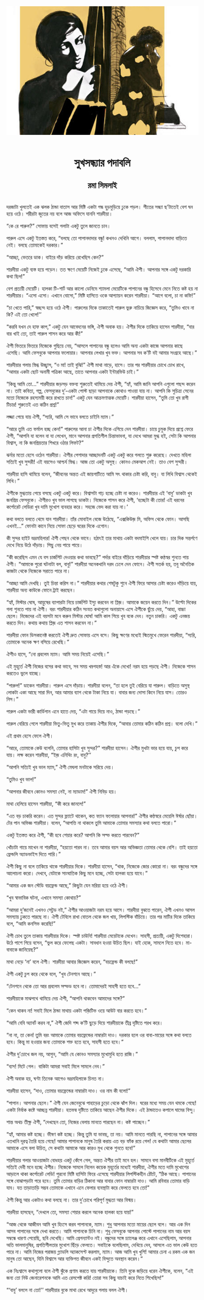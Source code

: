 <div align=center> <img src="../../metadata/images/rabibasariya/সুখসন্ধ্যার-পদাবলি-রমা-সিমলাই.jpg" align="center"></div><br><h1 align=center>সুখসন্ধ্যার পদাবলি</h1>
<h2 align=center>রমা সিমলাই</h2><br>দরজাটা খুলতেই এক ঝলক ঠান্ডা বাতাস আর মিষ্টি একটা গন্ধ হুড়মুড়িয়ে ঢুকে পড়ল। শীতের সন্ধ্যা ছ’টাতেই বেশ ঘন হয়ে ওঠে। শরীরটা জুতের নয় বলে আজ অফিসে যাননি শারদীয়া।

“কে রে পারুল?” সোফায় বসেই গলাটা একটু তুলে জানতে চান।

পারুল এসে একটু ইতস্তত করে, “বলছে তো পাপানদাদার বন্ধু! কখনও দেখিনি আগে। বললাম, পাপানদাদা বাড়িতে নেই। বলছে তোমাকেই দরকার।”

“আচ্ছা, ভেতরে ডাক। বাইরে দাঁড় করিয়ে রেখেছিস কেন?”

শারদীয়া একটু ব্যস্ত হয়ে পড়েন। তত ক্ষণে মেয়েটি নিজেই ঢুকে এসেছে, “আমি ঐশী। আপনার সঙ্গে একটু দরকারি কথা ছিল!”

বেশ প্রত্যয়ী মেয়েটি। হালকা টি-শার্ট আর কালো ডেনিমে শ্যামলা মেয়েটিকে পাপানের বন্ধু হিসেবে মেনে নিতে কষ্ট হয় না শারদীয়ার। “এসো এসো। এখানে বোসো,” মিষ্টি হাসিতে ওকে আপ্যায়ন করেন শারদীয়া। “আগে বলো, চা না কফি!”

“চা খেতে পারি,” স্বচ্ছন্দ হয়ে ওঠে ঐশী। পারুলের দিকে তাকাতেই পারুল ভুরু নাচিয়ে জিজ্ঞেস করে, “তুমিও খাবে না কি? এই তো খেলে!’’

“করবি যখন দে হাফ কাপ,” একটু যেন আবেদনের ভঙ্গি, ঐশী অবাক হয়। ঐশীর দিকে তাকিয়ে হাসেন শারদীয়া, “বার বার খাই তো, তাই পারুল শাসন করে আর কী!”

ঐশী ভিতরে ভিতরে নিজেকে গুছিয়ে নেয়, “আসলে পাপানের বন্ধু হলেও আমি অন্য একটা কাজে আপনার কাছে এসেছি। আমি ফেসবুকে আপনার ফলোয়ার। আপনার লেখার খুব ভক্ত। আপনার সব ক’টি বই আমার সংগ্রহে আছে।”

শারদীয়ার গলায় স্নিগ্ধ উচ্ছ্বাস, “ও মা! তাই বুঝি!” ঐশী মাথা নাড়ে, হাসে। তার পর শারদীয়ার চোখে চোখ রাখে, “আমার একটা ছোট অনামী পত্রিকা আছে, তাতে আপনার একটা ইন্টারভিউ চাই।”

“কিন্তু আমি তো...” শারদীয়ার জড়সড় বক্তব্য শুরুতেই থামিয়ে দেয় ঐশী, “হ্যাঁ, আমি জানি আপনি এগুলো পছন্দ করেন না। তাই কবিতা, গল্প, ফেসবুকের দু’-একটা পোস্ট ছাড়া আপনাকে কোথাও পাওয়া যায় না। আপনি কি সুচিত্রা সেনের মতো নিজেকে রহস্যময়ী করে রাখতে চান!” একটু যেন আক্রমণাত্মক মেয়েটি। শারদীয়া হাসেন, “তুমি তো খুব রাগী টিচার! শুরুতেই এত কঠিন প্রশ্ন!”

লজ্জা পেয়ে যায় ঐশী, “স্যরি, আমি সে ভাবে বলতে চাইনি ম্যাম।”

“আরে তুমি এত ফর্মাল হচ্ছ কেন!” পারুলের আনা চা ঐশীর দিকে এগিয়ে দেন শারদীয়া। চায়ে চুমুক দিয়ে প্রশ্নে ফেরে ঐশী, “আপনি যা বলেন বা যা লেখেন, মানে আপনার প্রগতিশীল চিন্তাভাবনা, যা দেখে আমরা মুগ্ধ হই, সেটা কি আপনার বিশ্বাস, না কি জনপ্রিয়তার শিখরে ওঠার লিফট?”

ঝর্নার মতো হেসে ওঠেন শারদীয়া। ঐশীর পেশাদার আচ্ছাদনটি একটু একটু করে গলতে শুরু করেছে। দেখতে মহিলা সত্যিই খুব সুন্দরী! এই বয়সেও আশ্চর্য স্নিগ্ধ। আজ তো একটু অসুস্থ। কোনও মেকআপ নেই। তাও বেশ সুন্দরী। 

শারদীয়া হাসি থামিয়ে বলেন, “জীবনের অন্তত এই জায়গাটিতে আমি সৎ থাকার চেষ্টা করি, বাবু। যা লিখি বিশ্বাস থেকেই লিখি।”

ঐশীকে মুগ্ধতায় পেয়ে বসছে একটু একটু করে। বিশ্বাসটা গাঢ় হচ্ছে চেষ্টা না করেও। শারদীয়ার এই ‘বাবু’ ডাকটা খুব জনপ্রিয় ফেসবুকে। ঐশীরও খুব ভাল লাগছে ডাকটা। নিজেকে শাসন করে ঐশী, ‘হচ্ছেটা কী তোর! এই ধরনের কর্পোরেট লেডিরা খুব দামি মুখোশ ব্যবহার করে। সহজে ভেদ করা যায় না।’

কথা বলতে বলতে থেমে যান শারদীয়া। তাঁর মোবাইল বেজে উঠেছে, “এক্সকিউজ় মি, অফিস থেকে ফোন। আসছি এখনই...” ফোনটা কানে নিয়ে সোফা ছেড়ে ঘরের দিকে এগোন।

কী সুন্দর হাইট ভদ্রমহিলার! ঐশী পেছন থেকে ভাবে। হঠাৎই তার মাথায় একটা বদমাইশি খেলে যায়। চার দিক সন্তর্পণে দেখে নিয়ে উঠে দাঁড়ায়। পিছু নেয় পায়ে পায়ে।

“কী করেছিস এমন যে বস চার্জশিট দেওয়ার কথা ভাবছে?” পর্দার বাইরে দাঁড়িয়ে শারদীয়ার স্পষ্ট কণ্ঠস্বর শুনতে পায় ঐশী। “আমাকে পুরো ঘটনাটা বল, বাবু!” শারদীয়া অনেকখানি দরদ ঢেলে দেন ফোনে। ঐশী সতর্ক হয়, তবু অনৈতিক কাজটা থেকে নিজেকে সরাতে পারে না।

“আচ্ছা আমি দেখছি। তুই চিন্তা করিস না।” শারদীয়ার কথার শেষটুকু শুনে ঐশী ফিরে আসার চেষ্টা করেও দাঁড়িয়ে যায়, শারদীয়া অন্য কাউকে ফোনে ট্রাই করছেন।

“হ্যাঁ, মিস্টার ঘোষ, আয়ুষের ব্যাপারটা নিয়ে চার্জশিট ইস্যু করবেন না প্লিজ়। আমাকে জয়েন করতে দিন।” উল্টো দিকের গলা শুনতে পায় না ঐশী। বরং শারদীয়ার কঠিন সংযত কথাগুলো অনায়াসে এসে ঐশীকে ছুঁয়ে দেয়, “আহা, বাচ্চা ছেলে। নিজেদের এই বয়সটা মনে করুন মিস্টার ঘোষ! আমি কাল গিয়ে খুব বকে দেব। নতুন চাকরি। একটু এনজয় করতে দিন। কথায় কথায় প্লিজ় এত শাসন করবেন না।”

শারদীয়া ফোন ডিসকানেক্ট করতেই ঐশী দ্রুত সোফায় এসে বসে। কিছু ক্ষণের মধ্যেই স্মিতমুখে ফেরেন শারদীয়া, “স্যরি, তোমাকে অনেক ক্ষণ বসিয়ে রেখেছি।”

ঐশীও হাসে, “নো প্রবলেম ম্যাম। আমি সময় নিয়েই এসেছি।”

এই মুহূর্তে ঐশী নিজের বসের কথা ভাবে, সব সময় খড়্গহস্ত! আর এঁকে দেখো! নরম হয়ে পড়ছে ঐশী। নিজেকে শাসন করতেও ভুলে যাচ্ছে।

“পারুল!” ডাকেন শারদীয়া। পারুল এসে দাঁড়ায়। শারদীয়া বলেন, “তা হলে তুই বেরিয়ে যা পারুল। বাড়িতে অসুস্থ লোকটা একা আছে সারা দিন, আর আমার ব্যাগ থেকে টাকা নিয়ে যা। বাবার জন্য দোসা কিনে নিয়ে যাস। তোরও নিস।”

পারুল একটা ভারী কার্ডিগান এনে হাতে দেয়, “এটা গায়ে দিয়ে নাও, ঠান্ডা পড়ছে।”

পারুল বেরিয়ে গেলে শারদীয়া ভিতু-ভিতু মুখ করে তাকায় ঐশীর দিকে, “আবার তোমার কঠিন কঠিন প্রশ্ন। বলো দেখি।”

এই প্রথম হেসে ফেলে ঐশী।

“আরে, তোমাকে কেউ বলেনি, তোমার হাসিটা খুব সুন্দর?” শারদীয়া হাসেন। ঐশীর মুখটা ভার হয়ে যায়, চুপ করে যায়। লক্ষ করেন শারদীয়া, “ইজ় এনিথিং রং, বাবু?’’

“আপনি সত্যিই খুব ভাল ম্যাম,” ঐশী মেঘলা মনটাকে সরিয়ে দেয়।

“তুমিও খুব ভাল!”

“আপনার জীবনে কোনও সমস্যা নেই, না ম্যাডাম!” ঐশী নিবিড় হয়।

মাথা হেলিয়ে হাসেন শারদীয়া, “কী করে জানলে!”

“এত বড় চাকরি করেন। এত সুন্দর ফ্ল্যাটে থাকেন, কত ফ্যান ফলোয়ার আপনার!” ঐশীর কণ্ঠস্বরে মেয়েলি ঈর্ষার ছোঁয়া। টের পান অভিজ্ঞ শারদীয়া। বলেন, “আপত্তি না থাকলে তুমি আমাকে তোমার সমস্যার কথা বলতে পারো।”

একটু ইতস্তত করে ঐশী, “কী হবে শেয়ার করে? আপনি কি সল্ভ করতে পারবেন?”

খোঁচাটা গায়ে মাখেন না শারদীয়া, “হয়তো পারব না। তবে আমার বয়স আর অভিজ্ঞতা তোমার থেকে বেশি। তাই হয়তো ফ্রেন্ডলি অ্যাডভাইস দিতে পারি।”

ঐশী কিছু না বলে তাকিয়ে থাকে শারদীয়ার দিকে। শারদীয়া হাসেন, “থাক, নিজেকে জোর কোরো না। বরং বন্ধুদের সঙ্গে আলোচনা করো। দেখবে, যেটাকে সাংঘাতিক কিছু মনে হচ্ছে, সেটা হালকা হয়ে যাবে।”

“আমার এক জন স্টেডি বয়ফ্রেন্ড আছে,” কিছুটা যেন মরিয়া হয়ে ওঠে ঐশী।

“খুব স্বাভাবিক ঘটনা, এখানে সমস্যা কোথায়?”

“আমরা দু’জনেই এখনও সেট্লড নই,” ঐশীর আওয়াজটা নরম হয়ে আসে। শারদীয়া বুঝতে পারেন, ঐশী এখনও আসল সমস্যায় ঢুকতে পারছে না। ঐশী টেবিলে রাখা বোতল থেকে জল খায়, লিপস্টিক বাঁচিয়ে। তার পর মাটির দিকে তাকিয়ে বলে, “আমি কনসিভ করেছি!”

ঐশী চোখ তুলে তাকায় শারদীয়ার দিকে। স্পষ্ট চাউনি! শারদীয়া মেয়েটাকে দেখেন। সাহসী, প্রত্যয়ী, একটু দিশেহারা। উঠে পাশে গিয়ে বসেন, “ভুল করে ফেলেছ একটা। সাবধান হওয়া উচিত ছিল। যাই হোক, সামলে নিতে হবে। মা-বাবাকে জানিয়েছ?”

মাথা নেড়ে ‘না’ বলে ঐশী। শারদীয়া আবার জিজ্ঞেস করেন, “বয়ফ্রেন্ড কী বলছে!”

ঐশী একটু চুপ করে থেকে বলে, “খুব টেনশনে আছে।”

“টেনশনে থেকে তো আর প্রবলেম সল্ভড হবে না। তোমাদেরই সাহসী হতে হবে...”

শারদীয়াকে মাঝপথে থামিয়ে দেয় ঐশী, “আপনি থাকবেন আমাদের সঙ্গে?”

“কেন থাকব না! সবাই মিলে ঠান্ডা মাথায় একটা পজ়িটিভ ওয়ে আউট বার করতে হবে।”

“আমি বেবি অ্যাবর্ট করব না,” ঐশী জেদি শব্দ ক’টি ছুড়ে দিয়ে শারদীয়াকে তীব্র দৃষ্টিতে পরখ করে।

“না না, তা কেন! তুমি বরং আমাকে তোমার বয়ফ্রেন্ডের নাম্বারটা দাও। দরকার হলে ওর বাবা-মায়ের সঙ্গে কথা বলতে হবে। কিন্তু মা হওয়ার জন্য তোমাকে শক্ত হতে হবে, সাহসী হতে হবে।”

ঐশীর দু’চোখে জল নয়, আগুন, “আমি যে কোনও সমস্যার মুখোমুখি হতে রাজি।”

“ব্যস! মিটে গেল। বাকিটা আমরা সবাই মিলে সামলে নেব।”

ঐশী অবাক হয়, ঘণ্টা তিনেক আগেও ভদ্রমহিলাকে চিনত না।

শারদীয়া হাসেন, “দাও, তোমার বয়ফ্রেন্ডের নাম্বারটা দাও। ওর নাম কী বলো!”

“পাপান। আপনার ছেলে।” ঐশী যেন জেনেবুঝে পাহাড়ের চুড়ো থেকে ঝাঁপ দিল। ঘরের মধ্যে সময় যেন থমকে গেছে! একটা নির্বাক কষ্টে আচ্ছন্ন শারদীয়া। হতভম্ব দৃষ্টিতে তাকিয়ে আছেন ঐশীর দিকে। এই ঠান্ডাতেও কপালে ঘামের বিন্দু।

শান্ত অথচ তীক্ষ্ণ ঐশী, “দেখছেন তো, নিজের বেলায় মানতে পারছেন না। কষ্ট পাচ্ছেন।”

“হ্যাঁ, আমার কষ্ট হচ্ছে। ভীষণ কষ্ট হচ্ছে। কিন্তু তুমি যা ভাবছ, তা নয়। আমি মানতে পারছি না, পাপানের সঙ্গে আমার এতখানি দূরত্ব তৈরি হয়ে গেছে! আমার পাপানকে মানুষ তৈরি করায় এত বড় ফাঁক রয়ে গেল! যে কথাটা আমার ছেলের আমাকে এসে বলা উচিত, সে কথাটা আমাকে আর কারও মুখ থেকে শুনতে হবে!”

শারদীয়ার গলার আওয়াজটা বোধহয় একটু কেঁপে গেল, অন্তত ঐশীর তাই মনে হল। সামনে বসা মানবীটিকে এই মুহূর্তে সত্যিই দেবী মনে হচ্ছে ঐশীর। নিজেকে সামলে নিলেন কয়েক মুহূর্তের মধ্যেই শারদীয়া, ঐশীর মতে দামি মুখোশের আড়ালে থাকা কর্পোরেট লেডি! পুরনো মিষ্টি হাসিটা ফিরে এসেছে শারদীয়ার লিপস্টিকহীন ঠোঁটে, “ঠিক আছে। পাপানের সঙ্গে বোঝাপড়াটা পরে হবে। তুমি তোমার বাড়ির ঠিকানা আর বাবার ফোন নাম্বারটা দাও। আমি রবিবার তোমার বাড়ি যাব। যত তাড়াতাড়ি সম্ভব তোমাকে এখানে এনে ফেলার ব্যবস্থাটা করে ফেলতে হবে তো!”

ঐশী কিন্তু আর একটাও কথা বলছে না। তার দু’চোখে পরিপূর্ণ মুগ্ধতা আর বিস্ময়।

শারদীয়া হাসছেন, “দেখলে তো, সমস্যা শেয়ার করলে অনেক হালকা হয়ে যায়!”

“আজ থেকে আজীবন আমি খুব হিংসে করব পাপানকে, ম্যাম। শুধু আপনার মতো মায়ের ছেলে বলে। আর এক দিন আসব পাপানের সঙ্গে দেখা করতে। আমি পাপানকে চিনি না। শুধু ফেসবুকে আপনার পোস্টে পাপানের নাম আর বয়স সম্বন্ধে ধারণা পেয়েছি, ছবি দেখেছি। আমি প্রেগন্যান্টও নই। বন্ধুদের সঙ্গে চ্যালেঞ্জ করে এখানে এসেছিলাম, আপনার অতি ভালমানুষির, প্রগতিশীলতার মুখোশ ছিঁড়ে ফেলতে। সবাইকে বলেছিলাম, দেখিয়ে দেব, আসলে এত ভাল কেউ হতে পারে না। আমি নিজের পরাজয় গ্ল্যাডলি অ্যাকসেপ্ট করলাম, ম্যাম। আজ আমি খুব খুশি! আমার চেনা এ রকম এক জন মানুষ তো আছেন, যিনি বিশ্বাসে আর ব্যক্তিগত জীবনে একই বিন্দুতে অবস্থান করেন।”

এক নিঃশ্বাসে কথাগুলো বলে ঐশী ঝুঁকে প্রণাম করতে যায় শারদীয়াকে। তিনি বুকে জড়িয়ে ধরেন ঐশীকে, বলেন, “এই জন্য তো নিউ জেনারেশনকে আমি এত রেসপেক্ট করি! তোরা সব কিছু যাচাই করে নিতে শিখেছিস!”

“‘বাবু’ বললে না তো!’’ শারদীয়ার বুকে মাথা রেখে আদুরে গলায় বলল ঐশী।